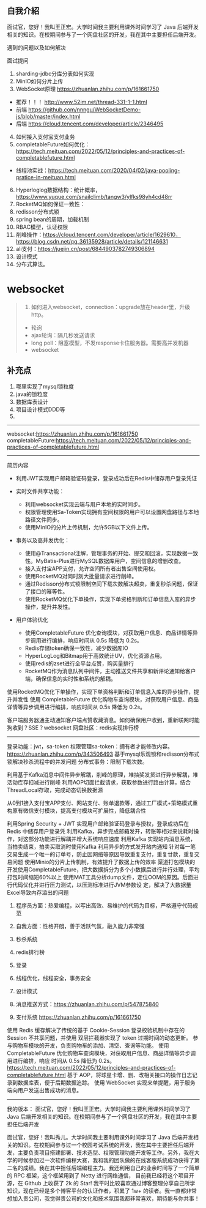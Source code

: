## 自我介紹
面试官，您好！我叫王正宏。大学时间我主要利用课外时间学习了 Java 后端开发相关的知识。在校期间参与了一个网盘社区的开发，我在其中主要担任后端开发。

遇到的问题以及如何解决

面试提问
1. sharding-jdbc分库分表如何实现
2. MinIO如何分片上传
3. WebSocket原理 https://zhuanlan.zhihu.com/p/161661750   
- 推荐！！！ http://www.52im.net/thread-331-1-1.html 
- 前端 https://github.com/nnngu/WebSocketDemo-js/blob/master/index.html
- 后端 https://cloud.tencent.com/developer/article/2346495

4. 如何接入支付宝支付业务
5. completableFuture如何优化：https://tech.meituan.com/2022/05/12/principles-and-practices-of-completablefuture.html
- 线程池实战：https://tech.meituan.com/2020/04/02/java-pooling-pratice-in-meituan.html
6. Hyperloglog数据结构：统计概率，https://www.yuque.com/snailclimb/tangw3/ylfks98yh4cd48rr
7. RocketMQ如何保证一致性：
8. redisson分布式锁
9. spring bean的周期，加载机制
10. RBAC模型，认证权限
11. 削峰操作：https://cloud.tencent.com/developer/article/1629610，https://blog.csdn.net/qq_36135928/article/details/121146631
12. ali支付：https://juejin.cn/post/6844903782749306894
13. 设计模式
14. 分布式算法。

# websocket
> 1. 如何进入websocket，connection：upgrade放在header里，升级http。
> - 轮询
> - ajax轮询：隔几秒发送请求
> - long poll：阻塞模型，不发response卡住服务器。需要高并发机器
> - websocket

## 补充点
1. 哪里实现了mysql锁粒度
2. java的锁粒度
3. 数据库表设计
4. 项目设计模式DDD等
5. 
---
websocket:https://zhuanlan.zhihu.com/p/161661750
completableFuture:https://tech.meituan.com/2022/05/12/principles-and-practices-of-completablefuture.html


---
简历内容

- 利用JWT实现用户邮箱验证码登录，登录成功后在Redis中储存用户登录凭证

- 实时文件共享功能：
  - 利用websocket实现云端与用户本地的实时同步。
  - 权限管理使用Sa-Token实现拥有空间权限的用户可以设置网盘路径与本地路径文件同步。
  - 使用MinIO的分片上传机制，允许5GB以下文件上传。
- 事务以及高并发优化：
  - 使用@Transactional注解，管理事务的开始、提交和回滚，实现数据一致性。MyBatis-Plus进行MySQL数据库用户，空间信息的增删改查。
  - 接入支付宝APP支付，允许空间所有者出售空间使用权。
  - 使用RocketMQ对同时刻大批量请求进行削峰。
  - 通过Redisson分布式锁限制空间下载次数解决超卖，重复秒杀问题，保证了接口的幂等性。
  - 使用RocketMQ优化下单操作，实现下单资格判断和订单信息入库的异步操作，提升并发性。
- 用户体验优化
  - 使用CompletableFuture 优化查询模块，对获取用户信息、商品详情等异步调用进行编排，响应时间从 0.5s 降低为 0.2s。
  - Redis存储token确保一致性，减少数据库IO
  - HyperLogLog和Bitmap用于高效统计UV，优化资源占用。
  - 使用redis的zset进行全平台点赞，购买量排行
  - RocketMQ作为消息队列中间件，主动推送文件共享和新评论通知给客户端，确保信息的实时性和系统的解耦。


使用RocketMQ优化下单操作，实现下单资格判断和订单信息入库的异步操作，提升并发性
使用 CompletableFuture 优化购物车查询模块，对获取用户信息、商品详情等异步调用进行编排，响应时间从 0.5s 降低为 0.2s。


客户端服务器通主动通知客户端点赞收藏消息。如何确保用户收到，重新联网时能狗收到？SSE？websocket
网盘社区：redis实现排行榜


---
登录功能：jwt，sa-token
权限管理sa-token：拥有者才能修改内容。https://zhuanlan.zhihu.com/p/343506493
基于mysql乐观锁和redisson分布式锁解决秒杀流程中的并发问题
分布式事务：限制下载次数。

利用基于Kafka消息中间件异步解耦，削峰的原理，堆抽奖发货进行异步解耦，堆活动库存扣减进行削峰
利用AOP切面拦截请求，获取参数进行路由计算，结合ThreadLocal存取，完成动态切换数据源

从0到1接入支付宝APP支付、网站支付、账单退款等，通过工厂模式+策略模式重构原有微信支付模块，提高支付模块可扩展性，降低耦合性

利用Spring Security + JWT 实现用户邮箱验证码登录与授权，登录成功后在Redis 中储存用户登录凭
利用Kafka，异步完成邮箱发开，转账等相对来说耗时操作，对这部分功能进行解耦并增大系统响应速度
利用Kafka 实现站内消息系统，当拍卖结束，拍卖买取消时使用Kafka 利用异步的方式发开站内通知
针对每一笔交易生成一个唯一的订单号，防止因网络等原因导致重复支付，重复廿款，重复交易问题
使用Minio的分片上传机制，有效提升了数据上传的效率
渠道打包模块的开发使用CompletableFuture，把大数据拆分为多个小数据后进行并行处理，平均打包时间缩短60%以上
使用MAT工具分析dump文件，定位OOM的原因。后面进行代码优化并进行压力测试，以压测标准进行JVM参数设 定，解决了大数据量Excel导致内存溢出的问题

1.	程序员方面：热爱编程，以写出高效、易维护的代码为目标，严格遵守代码规范
2.	自我方面：性格开朗，善于活跃气氛，融入能力非常强


1. 秒杀系统
2. redis排行榜
3. 登录
4. 线程优化，线程安全，事务安全
5. 设计模式
6. 消息推送方式：https://zhuanlan.zhihu.com/p/547875840
7. 支付系统
   https://zhuanlan.zhihu.com/p/161661750


使用 Redis 缓存解决了传统的基于 Cookie-Session 登录校验机制中存在的 Session 不共享问题，并使用
双层拦截器实现了 token 过期时间的动态更新。
参与购物车模块的开发，负责购物车的添加、清空、查询等功能。
使用 CompletableFuture 优化购物车查询模块，对获取用户信息、商品详情等异步调用进行编排，响应
时间从 0.5s 降低为 0.2s。https://tech.meituan.com/2022/05/12/principles-and-practices-of-completablefuture.html
基于 AOP，将球星卡增、删、改相关接口的操作日志记录到数据库表，便于后期数据追踪。
使用 WebSocket 实现来单提醒，用于服务端向用户发送出售成功的消息。


--- 
我的版本：
面试官，您好！我叫王正宏。大学时间我主要利用课外时间学习了 Java 后端开发相关的知识。在校期间参与了一个网盘社区的开发，我在其中主要担任后端开发

面试官，您好！我叫秀儿。大学时间我主要利用课外时间学习了 Java 后端开发相关的知识。在校期间参与过一个校园考试系统的开发，我在其中主要担任后端开发，主要负责项目搭建部署、技术选型、权限管理功能开发等工作。另外，我在大学的时候参加过一次软件编程大赛，我和我的团队做的在线客服系统成功获得了第二名的成绩。我在其中担任后端编程主力。我还利用自己的业余时间写了一个简单的 RPC 框架，这个框架用到了 Netty 进行网络通信， 目前我已经将这个项目开源，在 Github 上收获了 2k 的 Star! 我平时比较喜欢通过博客整理分享自己所学知识，现在已经是多个博客平台的认证作者，积累了 1w+ 的读者。我一直都非常想加入贵公司，我觉得贵公司的文化和技术氛围我都非常喜欢，期待能与你共事！